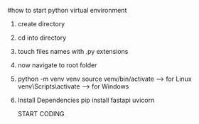 #how to start python virtual environment

1. create directory
2. cd into directory
3. touch files names with .py extensions
4. now navigate to root folder
5. python -m venv venv
   source venv/bin/activate --> for Linux
   venv\Scripts\activate --> for Windows
6. Install Dependencies
   pip install fastapi uvicorn

   START CODING
